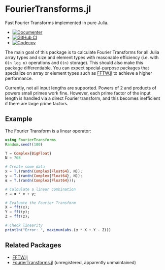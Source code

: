 # FourierTransforms.jl

Fast Fourier Transforms implemented in pure Julia.

* [![Documenter](https://img.shields.io/badge/docs-dev-blue.svg)](https://eschnett.github.io/FourierTransforms.jl/dev)
* [![GitHub
  CI](https://github.com/eschnett/FourierTransforms.jl/workflows/CI/badge.svg)](https://github.com/eschnett/FourierTransforms.jl/actions)
* [![Codecov](https://codecov.io/gh/eschnett/FourierTransforms.jl/branch/main/graph/badge.svg)](https://codecov.io/gh/eschnett/FourierTransforms.jl)

The main goal of this package is to calculate Fourier Transforms for
all Julia array types and size and element types with reasonable
efficiency (i.e. with `O(n log n)` operations and `O(n)` storage).
This should also make this package differentiable. You can expect
special-purpose packages that specialize on array or element types
such as [FFTW.jl](https://github.com/JuliaMath/FFTW.jl) to achieve a
higher performance.

Currently, not all input lengths are supported. Powers of 2 and
products of powers small primes work fine. However, each prime factor
of the input length is handled via a direct Fourier transform, and
this becomes inefficient if there are large prime factors.

## Example

The Fourier Transform is a linear operator:
```Julia
using FourierTransforms
Random.seed!(100)

T = Complex{BigFloat}
N = 768

# Create some data
x = T.(randn(Complex{Float64}, N));
y = T.(randn(Complex{Float64}, N));
α = T.(randn(Complex{Float64}));

# Calculate a linear combination
z = α * x + y;

# Evaluate the Fourier Transform
X = fft(x);
Y = fft(y);
Z = fft(z);

# Check linearity
println("Error: ", maximum(abs.(α * X + Y - Z)))
```

## Related Packages

- [FFTW.jl](https://github.com/JuliaMath/FFTW.jl)
- [FourierTransforms.jl](https://github.com/JuliaComputing/FourierTransforms.jl)
  (unregistered, apparently unmaintained)
